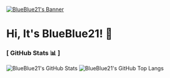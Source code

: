 [<img alt="BlueBlue21's Banner" align="center" src="https://capsule-render.vercel.app/api?type=waving&color=2477f2&height=260&section=header&text=BlueBlue21&fontColor=ffffff"/>](https://github.com/bluenoob232)

# Hi, It's BlueBlue21! 👋

### [ GitHub Stats 📊 ]

<div>
      <img alt="BlueBlue21's GitHub Stats" src="https://github-readme-stats.vercel.app/api?username=blueblue21&show_icons=true&theme=react&hide_border=true&bg_color=00000000"/>
      <img align="top" alt="BlueBlue21's GitHub Top Langs" src="https://github-readme-stats.vercel.app/api/top-langs/?username=blueblue21&show_icons=true&theme=react&layout=compact&hide_border=true&bg_color=00000000"/>
</div>

<br>
